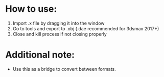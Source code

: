 # How to use:
1. Import .x file by dragging it into the window
2. Go to tools and export to .obj (.dae recommended for 3dsmax 2017+)
3. Close and kill process if not closing properly

# Additional note:
- Use this as a bridge to convert between formats.